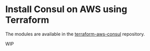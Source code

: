 # Install Consul on AWS using Terraform

The modules are available in the [terraform-aws-consul](https://github.com/hashicorp/terraform-aws-consul) repository.

WIP
